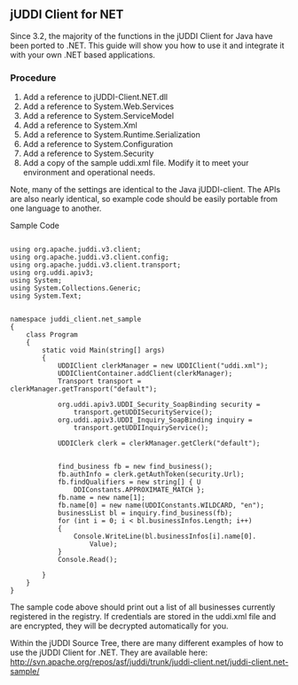 ## jUDDI Client for NET

Since 3.2, the majority of the functions in the jUDDI Client for Java have been ported to .NET. This guide will show you how to use it and integrate it with your own .NET based applications.

### Procedure

1. Add a reference to jUDDI-Client.NET.dll
3. Add a reference to System.Web.Services
4. Add a reference to System.ServiceModel
5. Add a reference to System.Xml
6. Add a reference to System.Runtime.Serialization
7. Add a reference to System.Configuration
8. Add a reference to System.Security
9. Add a copy of the sample uddi.xml file. Modify it to meet your environment and operational needs.

Note, many of the settings are identical to the Java jUDDI-client. The APIs are also nearly identical, so example code should be easily portable from one language to another.

Sample Code

````

using org.apache.juddi.v3.client;
using org.apache.juddi.v3.client.config;
using org.apache.juddi.v3.client.transport;
using org.uddi.apiv3;
using System;
using System.Collections.Generic;
using System.Text;


namespace juddi_client.net_sample
{
    class Program
    {
        static void Main(string[] args)
        {
            UDDIClient clerkManager = new UDDIClient("uddi.xml");
            UDDIClientContainer.addClient(clerkManager);
            Transport transport = clerkManager.getTransport("default");

            org.uddi.apiv3.UDDI_Security_SoapBinding security = 
				transport.getUDDISecurityService();
            org.uddi.apiv3.UDDI_Inquiry_SoapBinding inquiry = 
				transport.getUDDIInquiryService();

            UDDIClerk clerk = clerkManager.getClerk("default");
            
           
            find_business fb = new find_business();
            fb.authInfo = clerk.getAuthToken(security.Url);
            fb.findQualifiers = new string[] { U
				DDIConstants.APPROXIMATE_MATCH };
            fb.name = new name[1];
            fb.name[0] = new name(UDDIConstants.WILDCARD, "en");
            businessList bl = inquiry.find_business(fb);
            for (int i = 0; i < bl.businessInfos.Length; i++)
            {
                Console.WriteLine(bl.businessInfos[i].name[0].
					Value);
            }
            Console.Read();

        }
    }
}

````

The sample code above should print out a list of all businesses currently registered in the registry. If credentials are stored in the uddi.xml file and are encrypted, they will be decrypted automatically for you.

Within the jUDDI Source Tree, there are many different examples of how to use the jUDDI Client for .NET. They are available here: http://svn.apache.org/repos/asf/juddi/trunk/juddi-client.net/juddi-client.net-sample/
